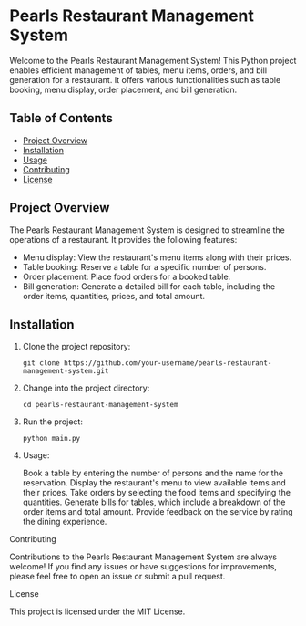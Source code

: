 # Pearls Restaurant Management System

Welcome to the Pearls Restaurant Management System! This Python project enables efficient management of tables, menu items, orders, and bill generation for a restaurant. It offers various functionalities such as table booking, menu display, order placement, and bill generation.

## Table of Contents

- [Project Overview](#project-overview)
- [Installation](#installation)
- [Usage](#usage)
- [Contributing](#contributing)
- [License](#license)

## Project Overview

The Pearls Restaurant Management System is designed to streamline the operations of a restaurant. It provides the following features:

- Menu display: View the restaurant's menu items along with their prices.
- Table booking: Reserve a table for a specific number of persons.
- Order placement: Place food orders for a booked table.
- Bill generation: Generate a detailed bill for each table, including the order items, quantities, prices, and total amount.

## Installation

1. Clone the project repository:

   ```shell
   git clone https://github.com/your-username/pearls-restaurant-management-system.git
   
2. Change into the project directory:

   ```shell
   cd pearls-restaurant-management-system

3. Run the project:

   ```shell
   python main.py

4.  Usage:

    Book a table by entering the number of persons and the name for the reservation.
    Display the restaurant's menu to view available items and their prices.
    Take orders by selecting the food items and specifying the quantities.
    Generate bills for tables, which include a breakdown of the order items and total amount.
    Provide feedback on the service by rating the dining experience.

Contributing

Contributions to the Pearls Restaurant Management System are always welcome! If you find any issues or have suggestions for improvements, please feel free to open an issue or submit a pull request.

License

This project is licensed under the MIT License.
